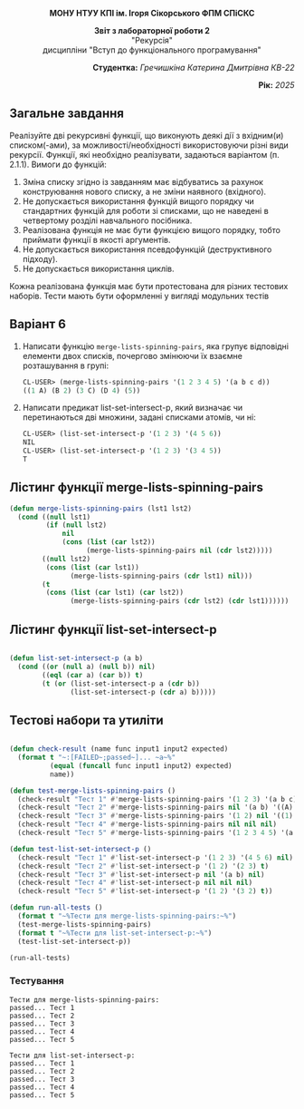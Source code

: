 <p align="center"><b>МОНУ НТУУ КПІ ім. Ігоря Сікорського ФПМ СПіСКС</b></p>

<p align="center">
<b>Звіт з лабораторної роботи 2</b><br/>
"Рекурсія"<br/>
дисципліни "Вступ до функціонального програмування"
</p>
<p align="right"><strong>Студентка:</strong> <i>Гречишкіна Катерина Дмитрівна КВ-22</i><p>
<p align="right"><strong>Рік:</strong> <i>2025</i><p>

## Загальне завдання
  
Реалізуйте дві рекурсивні функції, що виконують деякі дії з вхідним(и) списком(-ами), за
можливості/необхідності використовуючи різні види рекурсії. Функції, які необхідно
реалізувати, задаються варіантом (п. 2.1.1). Вимоги до функцій:
1. Зміна списку згідно із завданням має відбуватись за рахунок конструювання нового
списку, а не зміни наявного (вхідного).
2. Не допускається використання функцій вищого порядку чи стандартних функцій
для роботи зі списками, що не наведені в четвертому розділі навчального
посібника.
3. Реалізована функція не має бути функцією вищого порядку, тобто приймати функції
в якості аргументів.
4. Не допускається використання псевдофункцій (деструктивного підходу).
5. Не допускається використання циклів.

Кожна реалізована функція має бути протестована для різних тестових наборів. Тести
мають бути оформленні у вигляді модульних тестів

## Варіант 6

1. Написати функцію `merge-lists-spinning-pairs`, яка групує відповідні елементи двох списків, почергово змінюючи їх взаємне розташування в групі:
   ```lisp
   CL-USER> (merge-lists-spinning-pairs '(1 2 3 4 5) '(a b c d))
   ((1 A) (B 2) (3 C) (D 4) (5))
   
2. Написати предикат list-set-intersect-p, який визначає чи перетинаються дві множини, задані списками атомів, чи ні:
   ```lisp
   CL-USER> (list-set-intersect-p '(1 2 3) '(4 5 6))
   NIL
   CL-USER> (list-set-intersect-p '(1 2 3) '(3 4 5))
   T
   
## Лістинг функції merge-lists-spinning-pairs
```lisp
(defun merge-lists-spinning-pairs (lst1 lst2)
  (cond ((null lst1)
         (if (null lst2)
             nil
             (cons (list (car lst2))
                   (merge-lists-spinning-pairs nil (cdr lst2)))))
        ((null lst2)
         (cons (list (car lst1))
               (merge-lists-spinning-pairs (cdr lst1) nil)))
        (t
         (cons (list (car lst1) (car lst2))
               (merge-lists-spinning-pairs (cdr lst2) (cdr lst1))))))
```

## Лістинг функції list-set-intersect-p
```lisp

(defun list-set-intersect-p (a b)
  (cond ((or (null a) (null b)) nil)
        ((eql (car a) (car b)) t)
        (t (or (list-set-intersect-p a (cdr b))
               (list-set-intersect-p (cdr a) b)))))

```
## Тестові набори та утиліти
```lisp

(defun check-result (name func input1 input2 expected)
  (format t "~:[FAILED~;passed~]... ~a~%"
          (equal (funcall func input1 input2) expected)
          name))

(defun test-merge-lists-spinning-pairs ()
  (check-result "Тест 1" #'merge-lists-spinning-pairs '(1 2 3) '(a b c) '((1 A) (B 2) (3 C)))
  (check-result "Тест 2" #'merge-lists-spinning-pairs nil '(a b) '((A) (B)))
  (check-result "Тест 3" #'merge-lists-spinning-pairs '(1 2) nil '((1) (2)))
  (check-result "Тест 4" #'merge-lists-spinning-pairs nil nil nil)
  (check-result "Тест 5" #'merge-lists-spinning-pairs '(1 2 3 4 5) '(a b c d) '((1 A) (B 2) (3 C) (D 4) (5))))

(defun test-list-set-intersect-p ()
  (check-result "Тест 1" #'list-set-intersect-p '(1 2 3) '(4 5 6) nil)
  (check-result "Тест 2" #'list-set-intersect-p '(1 2) '(2 3) t)
  (check-result "Тест 3" #'list-set-intersect-p nil '(a b) nil)
  (check-result "Тест 4" #'list-set-intersect-p nil nil nil)
  (check-result "Тест 5" #'list-set-intersect-p '(1 2) '(3 2) t))

(defun run-all-tests ()
  (format t "~%Тести для merge-lists-spinning-pairs:~%")
  (test-merge-lists-spinning-pairs)
  (format t "~%Тести для list-set-intersect-p:~%")
  (test-list-set-intersect-p))

(run-all-tests)

```

### Тестування
```
Тести для merge-lists-spinning-pairs:
passed... Тест 1
passed... Тест 2
passed... Тест 3
passed... Тест 4
passed... Тест 5

Тести для list-set-intersect-p:
passed... Тест 1
passed... Тест 2
passed... Тест 3
passed... Тест 4
passed... Тест 5
```

